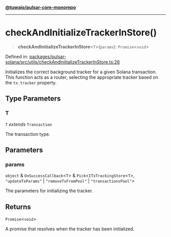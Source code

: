 [**@tuwaio/pulsar-core-monorepo**](../../../README.md)

***

# checkAndInitializeTrackerInStore()

> **checkAndInitializeTrackerInStore**\<`T`\>(`params`): `Promise`\<`void`\>

Defined in: [packages/pulsar-solana/src/utils/checkAndInitializeTrackerInStore.ts:26](https://github.com/TuwaIO/pulsar-core/blob/0e38c45af47a22f2964c34317a312727e4eff883/packages/pulsar-solana/src/utils/checkAndInitializeTrackerInStore.ts#L26)

Initializes the correct background tracker for a given Solana transaction.
This function acts as a router, selecting the appropriate tracker based on the `tx.tracker` property.

## Type Parameters

### T

`T` *extends* `Transaction`

The transaction type.

## Parameters

### params

`object` & `OnSuccessCallback`\<`T`\> & `Pick`\<`ITxTrackingStore`\<`T`\>, `"updateTxParams"` \| `"removeTxFromPool"` \| `"transactionsPool"`\>

The parameters for initializing the tracker.

## Returns

`Promise`\<`void`\>

A promise that resolves when the tracker has been initialized.

